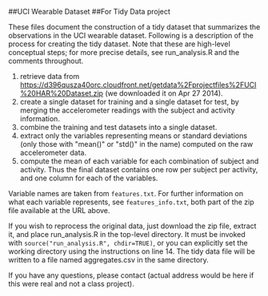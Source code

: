 ##UCI Wearable Dataset
##For Tidy Data project

These files document the construction of a tidy dataset that summarizes the observations in the UCI wearable dataset.
Following is a description of the process for creating the tidy dataset. Note that these are high-level conceptual steps; for more precise details, see run_analysis.R and the comments throughout.

1. retrieve data from https://d396qusza40orc.cloudfront.net/getdata%2Fprojectfiles%2FUCI%20HAR%20Dataset.zip (we downloaded it on Apr 27 2014).
2. create a single dataset for training and a single dataset for test, by merging the accelerometer readings with the subject and activity information.
3. combine the training and test datasets into a single dataset.
4. extract only the variables representing means or standard deviations (only those with "mean()" or "std()" in the name) computed on the raw accelerometer data. 
5. compute the mean of each variable for each combination of subject and activity. Thus the final dataset contains one row per subject per activity, and one column for each of the variables.

Variable names are taken from `features.txt`. For further information on what each variable represents, see `features_info.txt`, both part of the zip file available at the URL above.

If you wish to reprocess the original data, just download the zip file, extract it, and place run_analysis.R in the top-level directory. It must be invoked with `source("run_analysis.R", chdir=TRUE)`, or you can explicitly set the working directory using the instructions on line 14. The tidy data file will be written to a file named aggregates.csv in the same directory.

If you have any questions, please contact (actual address would be here if this were real and not a class project).
